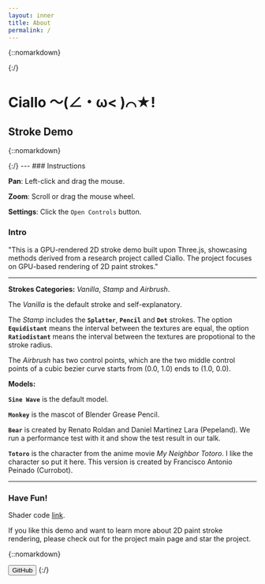 ```yaml
---
layout: inner
title: About
permalink: /
---
```


{::nomarkdown}

<script async src="https://unpkg.com/es-module-shims@1.6.3/dist/es-module-shims.js"></script>
<script type="importmap">
{
    "imports": {
    "three": "https://unpkg.com/three@0.154.0/build/three.module.js",
    "three/addons/": "https://unpkg.com/three@0.154.0/examples/jsm/"
    }
}
</script>
<script id="vertexShader" type="x-shader/x-vertex">
	{% capture vertex_shader %}
  	{% include_relative /shaders/articulatedLine.vert %}
	{% endcapture %}
  {{ vertex_shader | remove_first: "#version 300 es" }}
</script>

<script id="fragmentShader" type="x-shader/x-fragment">
	{% capture fragment_shader %}
  	{% include_relative /shaders/articulatedLine.frag %}
	{% endcapture %}
  {{ fragment_shader | remove_first: "#version 300 es" }}
</script>
{:/}


# Ciallo ～(∠・ω< )⌒★!

## Stroke Demo
{::nomarkdown}
<style>
  canvas { width: inherit; position: relative; top: 0;}
</style>
<div id="stats-holder" style="display: none;"></div>
<div id='canvas-holder' style="position: relative;">
  <div id="dat-gui-holder" style="position: absolute; top: 0em; left: 0em; z-index: 1;"></div>
</div>
{:/}
---
### Instructions

**Pan**: Left-click and drag the mouse.

**Zoom**: Scroll or drag the mouse wheel.

**Settings**: Click the `Open Controls` button.

### Intro

"This is a GPU-rendered 2D stroke demo built upon Three.js, showcasing methods derived from a research project called Ciallo. The project focuses on GPU-based rendering of 2D paint strokes."

---

**Strokes Categories:** _Vanilla_, _Stamp_ and _Airbrush_.

The _Vanilla_ is the default stroke and self-explanatory.

The _Stamp_ includes the **`Splatter`**, **`Pencil`** and **`Dot`** strokes. 
The option **`Equidistant`** means the interval between the textures are equal,
the option **`Ratiodistant`** means the interval between the textures are propotional to the stroke radius.

The _Airbrush_ has two control points, which are the two middle control points of a cubic bezier curve starts from (0.0, 1.0) ends to (1.0, 0.0).

**Models:**

**`Sine Wave`** is the default model.

**`Monkey`** is the mascot of Blender Grease Pencil.

**`Bear`** is created by Renato Roldan and Daniel Martinez Lara (Pepeland). We run a performance test with it and show the test result in our talk.

**`Totoro`** is the character from the anime movie _My Neighbor Totoro_. I like the character so put it here. This version is created by Francisco Antonio Peinado (Currobot). 

---

### Have Fun!

Shader code [link](./shaders). 

If you like this demo and want to learn more about 2D paint stroke rendering, please check out for the project main page and star the project.

{::nomarkdown}
<script type="module" src="js/main.js"></script>
<a href="https://github.com/ShenCiao/Ciallo"><button class="btn btn-default btn-lg"><i class="fa fa-github fa-lg"></i>GitHub</button></a>
{:/}


